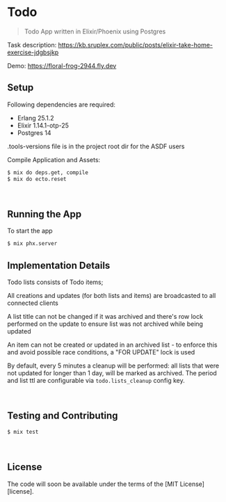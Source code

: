 Todo
===

> Todo App written in Elixir/Phoenix using Postgres

Task description: https://kb.sruplex.com/public/posts/elixir-take-home-exercise-jdgbsjkp

Demo: https://floral-frog-2944.fly.dev

## Setup

Following dependencies are required:

 - Erlang 25.1.2
 - Elixir 1.14.1-otp-25
 - Postgres 14

.tools-versions file is in the project root dir for the ASDF users

Compile Application and Assets:

```bash
$ mix do deps.get, compile
$ mix do ecto.reset
```

<br>




## Running the App

To start the app

```bash
$ mix phx.server
```



## Implementation Details

Todo lists consists of Todo items;

All creations and updates (for both lists and items) are broadcasted to all
connected clients

A list title can not be changed if it was archived and there's row lock
performed on the update to ensure list was not archived while being updated

An item can not be created or updated in an archived list - to enforce this and
avoid possible race conditions, a "FOR UPDATE" lock is used

By default, every 5 minutes a cleanup will be performed: all lists that were not
updated for longer than 1 day, will be marked as archived. The period and list
ttl are configurable via `todo.lists_cleanup` config key.

<br>




## Testing and Contributing

```bash
$ mix test
```

<br>




## License

The code will soon be available under the terms of the [MIT License][license].